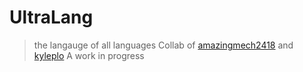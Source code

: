 # UltraLang</h1>
> the langauge of all languages
Collab of [amazingmech2418](https://github.com/amazinigmech2418) and [kyleplo](https://github.com/kyleplo)
A work in progress
